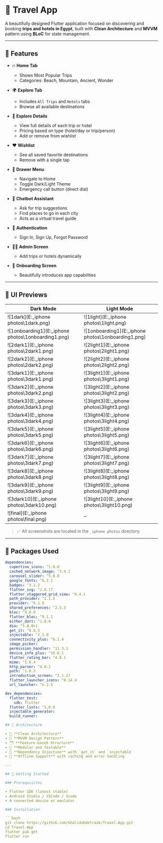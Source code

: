# 🧳 Travel App

A beautifully designed Flutter application focused on discovering and booking **trips and hotels in Egypt**, built with **Clean Architecture** and **MVVM** pattern using **BLoC** for state management.

---

## 🌟 Features

- 🔥 **Home Tab**
    - Shows Most Popular Trips
    - Categories: Beach, Mountain, Ancient, Wonder

- 🌍 **Explore Tab**
    - Includes `All Trips` and `Hotels` tabs
    - Browse all available destinations

- 🏨 **Explore Details**
    - View full details of each trip or hotel
    - Pricing based on type (hotel/day or trip/person)
    - Add or remove from wishlist

- ❤️ **Wishlist**
    - See all saved favorite destinations
    - Remove with a single tap

- 🧭 **Drawer Menu**
    - Navigate to Home
    - Toggle Dark/Light Theme
    - Emergency call button (direct dial)

- 🤖 **Chatbot Assistant**
    - Ask for trip suggestions
    - Find places to go in each city
    - Acts as a virtual travel guide

- 🔐 **Authentication**
    - Sign In, Sign Up, Forgot Password

- 🧑‍💼 **Admin Screen**
    - Add trips or hotels dynamically

- 🚀 **Onboarding Screen**
    - Beautifully introduces app capabilities

---

## 📱 UI Previews

| Dark Mode                                           | Light Mode                                          |
|-----------------------------------------------------|-----------------------------------------------------|
| ![1dark](E:\_iphone photos\1dark.png)               | ![1light](E:\_iphone photos\1light.png)             |
| ![1onboarding1](E:\_iphone photos\1onboarding1.png) | ![1onboarding1](E:\_iphone photos\1onboarding1.png) |
| ![2dark1](E:\_iphone photos\2dark1.png)             | ![2light1](E:\_iphone photos\2light1.png)           |
| ![2dark2](E:\_iphone photos\2dark2.png)             | ![2light2](E:\_iphone photos\2light2.png)           |
| ![3dark1](E:\_iphone photos\3dark1.png)             | ![3light1](E:\_iphone photos\3light1.png)           |
| ![3dark2](E:\_iphone photos\3dark2.png)             | ![3light2](E:\_iphone photos\3light2.png)           |
| ![3dark3](E:\_iphone photos\3dark3.png)             | ![3light3](E:\_iphone photos\3light3.png)           |
| ![3dark4](E:\_iphone photos\3dark4.png)             | ![3light4](E:\_iphone photos\3light4.png)           |
| ![3dark5](E:\_iphone photos\3dark5.png)             | ![3light5](E:\_iphone photos\3light5.png)           |
| ![3dark6](E:\_iphone photos\3dark6.png)             | ![3light6](E:\_iphone photos\3light6.png)           |
| ![3dark7](E:\_iphone photos\3dark7.png)             | ![3light7](E:\_iphone photos\3light7.png)           |
| ![3dark8](E:\_iphone photos\3dark8.png)             | ![3light8](E:\_iphone photos\3light8.png)           |
| ![3dark9](E:\_iphone photos\3dark9.png)             | ![3light9](E:\_iphone photos\3light9.png)           |
| ![3dark10](E:\_iphone photos\3dark10.png)           | ![3light10](E:\_iphone photos\3light10.png)         |
| ![final](E:\_iphone photos\final.png)               | –                                                   |

> ✅ All screenshots are located in the `_iphone photos` directory.

---

## 🧩 Packages Used

```yaml
dependencies:
  cupertino_icons: ^1.0.8
  cached_network_image: ^3.4.1
  carousel_slider: ^5.0.0
  google_fonts: ^6.2.1
  badges: ^3.1.2
  flutter_svg: ^2.0.17
  flutter_staggered_grid_view: ^0.4.1
  path_provider: ^2.1.5
  provider: ^6.1.5
  shared_preferences: ^2.5.3
  bloc: ^9.0.0
  flutter_bloc: ^9.1.1
  either_dart: ^1.0.0
  dio: ^5.8.0+1
  get_it: ^8.0.3
  injectable: ^2.5.0
  connectivity_plus: ^6.1.4
  image_picker:
  permission_handler: ^11.3.1
  device_info_plus: ^10.0.1
  flutter_rating_bar: ^4.0.1
  mime: ^1.0.4
  http_parser: ^4.0.2
  path: ^1.8.3
  introduction_screen: ^3.1.17
  flutter_launcher_icons: ^0.14.4
  url_launcher: ^6.2.5

dev_dependencies:
  flutter_test:
    sdk: flutter
  flutter_lints: ^5.0.0
  injectable_generator:
  build_runner:

## 🧠 Architecture

- 🧱 **Clean Architecture**
- 🎯 **MVVM Design Pattern**
- 🗂 **Feature-based Structure**
- 🧪 **Modular and Testable**
- 🧪 **Dependency Injection** with `get_it` and `injectable`
- 🔄 **Offline Support** with caching and error handling

---

## 🚀 Getting Started

### Prerequisites

- Flutter SDK (latest stable)
- Android Studio / VSCode / Xcode
- A connected device or emulator

### Installation

```bash
git clone https://github.com/khalidabdelrazk/Travel-App.git
cd Travel-App
flutter pub get
flutter run
